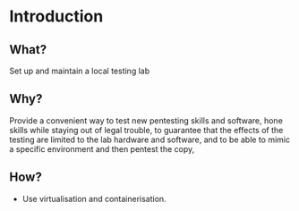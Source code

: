 # Introduction

## What?

Set up and maintain a local testing lab

## Why?

Provide a convenient way to test new pentesting skills and software, hone skills while staying out of legal trouble, 
to guarantee that the effects of the testing are limited to the lab hardware and software, and to be able to 
mimic a specific environment and then pentest the copy, 

## How?

* Use virtualisation and containerisation.